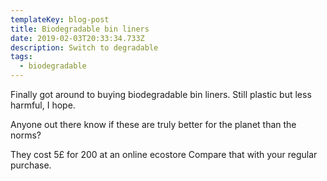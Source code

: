 ```yaml
---
templateKey: blog-post
title: Biodegradable bin liners
date: 2019-02-03T20:33:34.733Z
description: Switch to degradable
tags:
  - biodegradable
---
```


Finally got around to buying biodegradable bin liners. Still plastic but less harmful, I hope.

Anyone out there know if these are truly better for the planet than the norms?

They cost 5£ for 200 at an online ecostore Compare that with your regular purchase.
